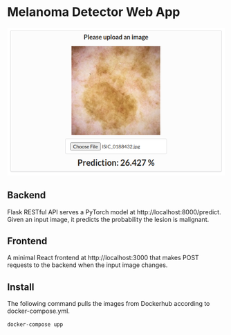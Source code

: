 # Melanoma Detector Web App

![image](melanoma-app.png)

## Backend
Flask RESTful API serves a PyTorch model at http://localhost:8000/predict. Given an input image, it predicts the probability the lesion is malignant.

## Frontend
A minimal React frontend at http://localhost:3000 that makes POST requests to the backend when the input image changes.

## Install
The following command pulls the images from Dockerhub according to docker-compose.yml.
```
docker-compose upp
```
